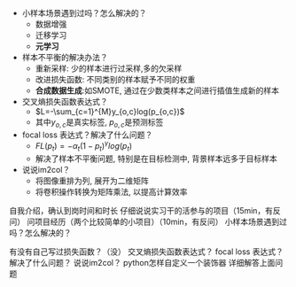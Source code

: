 - 小样本场景遇到过吗？怎么解决的？
  - 数据增强
  - 迁移学习
  - **元学习**
- 样本不平衡的解决办法？
  - 重新采样: 少的样本进行过采样,多的欠采样
  - 改进损失函数: 不同类别的样本赋予不同的权重
  - **合成数据生成**:如SMOTE, 通过在少数类样本之间进行插值生成新的样本
- 交叉熵损失函数表达式？
  - $L=-\sum_{c=1}^{M}y_{o,c}log(p_{o,c})$
  - 其中$y_{o,c}$是真实标签, $p_{o,c}$是预测标签
- focal loss 表达式？解决了什么问题？
  - $FL(p_t)=-\alpha_t(1-p_t)^\gamma log(p_t)$
  - 解决了样本不平衡问题, 特别是在目标检测中, 背景样本远多于目标样本
- 说说im2col？
  - 将图像重排为列, 展开为二维矩阵
  - 将卷积操作转换为矩阵乘法, 以提高计算效率




自我介绍，确认到岗时间和时长
仔细说说实习干的活参与的项目（15min，有反问）
问项目经历（两个比较简单的小项目）（10min，有反问）
小样本场景遇到过吗？怎么解决的？

有没有自己写过损失函数？（没）
交叉熵损失函数表达式？
focal loss 表达式？解决了什么问题？
说说im2col？
python怎样自定义一个装饰器
详细解答上面问题